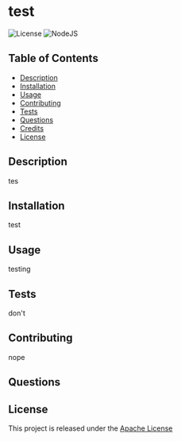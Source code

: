 # test
  ![License](https://img.shields.io/badge/License-Apache-yellow.svg)
  ![NodeJS](https://img.shields.io/badge/node.js-6DA55F.svg?&logo=node.js&logoColor=white)
  
  ## Table of Contents
  - [Description](#description)
  - [Installation](#installation)
  - [Usage](#usage)
  - [Contributing](#contributing)
  - [Tests](#tests)
  - [Questions](#questions)
  - [Credits](#credits)
  - [License](#license)
  
  ## Description
  tes
  
  ## Installation
  test
  
  ## Usage
  testing
  
  ## Tests
  don't

  ## Contributing
  nope
  
  ## Questions
 
  ## License
  This project is released under the [Apache License](LICENSE)
